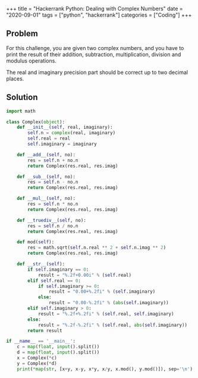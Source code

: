 +++
title = "Hackerrank Python: Dealing with Complex Numbers"
date = "2020-09-01"
tags = ["python", "hackerrank"]
categories = ["Coding"]
+++

## Problem

For this challenge, you are given two complex numbers, and you have to print the result of their addition, subtraction, multiplication, division and modulus operations.

The real and imaginary precision part should be correct up to two decimal places.

## Solution

```python
import math

class Complex(object):
    def __init__(self, real, imaginary):
        self.n = complex(real, imaginary)
        self.real = real
        self.imaginary = imaginary

    def __add__(self, no):
        res = self.n + no.n
        return Complex(res.real, res.imag)

    def __sub__(self, no):
        res = self.n - no.n
        return Complex(res.real, res.imag)

    def __mul__(self, no):
        res = self.n * no.n
        return Complex(res.real, res.imag)

    def __truediv__(self, no):
        res = self.n / no.n
        return Complex(res.real, res.imag)

    def mod(self):
        res = math.sqrt(self.n.real ** 2 + self.n.imag ** 2)
        return Complex(res.real, res.imag)

    def __str__(self):
        if self.imaginary == 0:
            result = "%.2f+0.00i" % (self.real)
        elif self.real == 0:
            if self.imaginary >= 0:
                result = "0.00+%.2fi" % (self.imaginary)
            else:
                result = "0.00-%.2fi" % (abs(self.imaginary))
        elif self.imaginary > 0:
            result = "%.2f+%.2fi" % (self.real, self.imaginary)
        else:
            result = "%.2f-%.2fi" % (self.real, abs(self.imaginary))
        return result

if __name__ == '__main__':
    c = map(float, input().split())
    d = map(float, input().split())
    x = Complex(*c)
    y = Complex(*d)
    print(*map(str, [x+y, x-y, x*y, x/y, x.mod(), y.mod()]), sep='\n')
```

